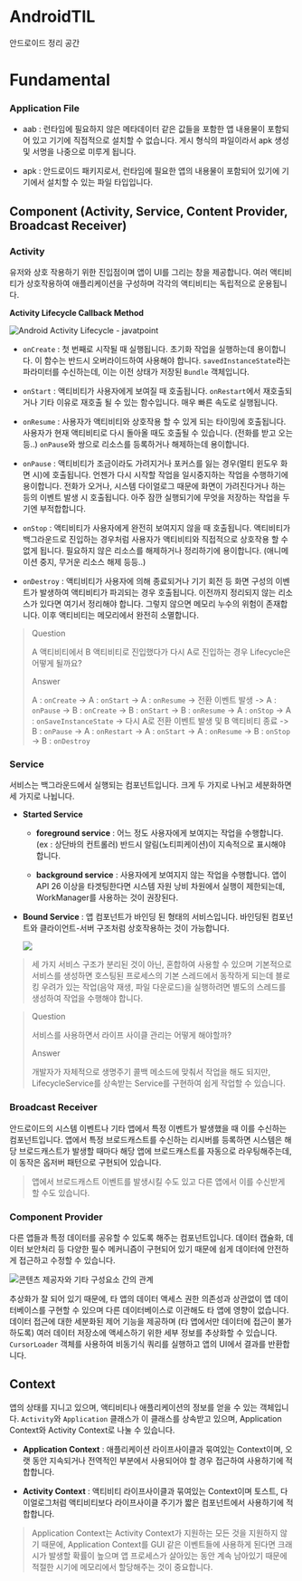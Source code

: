 # AndroidTIL

안드로이드 정리 공간



# Fundamental

### Application File

- aab : 런타임에 필요하지 않은 메타데이터 같은 값들을 포함한 앱 내용물이 포함되어 있고 기기에 직접적으로 설치할 수 없습니다. 게시 형식의 파일이라서 apk 생성 및 서명을 나중으로 미루게 됩니다.

- apk : 안드로이드 패키지로서, 런타임에 필요한 앱의 내용물이 포함되어 있기에 기기에서 설치할 수 있는 파일 타입입니다.

## Component (Activity, Service, Content Provider, Broadcast Receiver)

### Activity

유저와 상호 작용하기 위한 진입점이며 앱이 UI를 그리는 창을 제공합니다. 여러 액티비티가 상호작용하여 애플리케이션을 구성하며 각각의 액티비티는 독립적으로 운용됩니다.



**Activity Lifecycle Callback Method**

![Android Activity Lifecycle - javatpoint](https://images.javatpoint.com/images/androidimages/Android-Activity-Lifecycle.png)

- `onCreate` : 첫 번째로 시작될 때 실행됩니다. 초기화 작업을 실행하는데 용이합니다. 이 함수는 반드시 오버라이드하여 사용해야 합니다. `savedInstanceState`라는 파라미터를 수신하는데, 이는 이전 상태가 저장된 `Bundle` 객체입니다.

- `onStart` : 액티비티가 사용자에게 보여질 때 호출됩니다. `onRestart`에서 재호출되거나 기타 이유로 재호출 될 수 있는 함수입니다. 매우 빠른 속도로 실행됩니다.

- `onResume` : 사용자가 액티비티와 상호작용 할 수 있게 되는 타이밍에 호출됩니다. 사용자가 현재 액티비티로 다시 돌아올 때도 호출될 수 있습니다. (전화를 받고 오는 등..) `onPause`와 쌍으로 리소스를 등록하거나 해제하는데 용이합니다.

- `onPause` : 액티비티가 조금이라도 가려지거나 포커스를 잃는 경우(멀티 윈도우 화면 시)에 호출됩니다. 언젠가 다시 시작할 작업을 일시중지하는 작업을 수행하기에 용이합니다. 전화가 오거나, 시스템 다이얼로그 때문에 화면이 가려진다거나 하는 등의 이벤트 발생 시 호출됩니다. 아주 잠깐 실행되기에 무엇을 저장하는 작업을 두기엔 부적합합니다.

- `onStop` : 액티비티가 사용자에게 완전히 보여지지 않을 때 호출됩니다. 액티비티가 백그라운드로 진입하는 경우처럼 사용자가 액티비티와 직접적으로 상호작용 할 수 없게 됩니다. 필요하지 않은 리소스를 해제하거나 정리하기에 용이합니다. (애니메이션 중지, 무거운 리소스 해제 등등..)

- `onDestroy` : 액티비티가 사용자에 의해 종료되거나 기기 회전 등 화면 구성의 이벤트가 발생하여 액티비티가 파괴되는 경우 호출됩니다. 이전까지 정리되지 않는 리소스가 있다면 여기서 정리해야 합니다. 그렇지 않으면 메모리 누수의 위험이 존재합니다. 이후 액티비티는 메모리에서 완전히 소멸합니다.



> Question
> 
> A 액티비티에서 B 액티비티로 진입했다가 다시 A로 진입하는 경우 Lifecycle은 어떻게 될까요?
> 
> Answer
> 
>  A : `onCreate` -> A : `onStart` -> A : `onResume` -> 전환 이벤트 발생 -> A : `onPause` -> B : `onCreate` -> B : `onStart` -> B : `onResume` -> A : `onStop` -> A : `onSaveInstanceState` -> 다시 A로 전환 이벤트 발생 및 B 액티비티 종료 -> B : `onPause` -> A : `onRestart` -> A : `onStart` -> A : `onResume` -> B : `onStop` -> B : `onDestroy`



### Service

서비스는 백그라운드에서 실행되는 컴포넌트입니다. 크게 두 가지로 나뉘고 세분화하면 세 가지로 나뉩니다.

- **Started Service**
  
  - **foreground service** : 어느 정도 사용자에게 보여지는 작업을 수행합니다. (ex : 상단바의 컨트롤러) 반드시 알림(노티피케이션)이 지속적으로 표시해야 합니다.
  
  - **background service** : 사용자에게 보여지지 않는 작업을 수행합니다. 앱이 API 26 이상을 타겟팅한다면 시스템 자원 낭비 차원에서 실행이 제한되는데, WorkManager를 사용하는 것이 권장된다.

- **Bound Service** : 앱 컴포넌트가 바인딩 된 형태의 서비스입니다. 바인딩된 컴포넌트와 클라이언트-서버 구조처럼 상호작용하는 것이 가능합니다. 
  
  ![](https://velog.velcdn.com/images%2Fhaero_kim%2Fpost%2F7dc04ab6-0179-4047-980f-662c1df8db1a%2F0_rbbPsYYkjekH6LYV.png)

> 세 가지 서비스 구조가 분리된 것이 아닌, 혼합하여 사용할 수 있으며 기본적으로 서비스를 생성하면 호스팅된 프로세스의 기본 스레드에서 동작하게 되는데 블로킹 우려가 있는 작업(음악 재생, 파일 다운로드)을 실행하려면 별도의 스레드를 생성하여 작업을 수행해야 합니다. 

> Question
> 
> 서비스를 사용하면서 라이프 사이클 관리는 어떻게 해야할까?
> 
> Answer
> 
> 개발자가 자체적으로 생명주기 콜백 메소드에 맞춰서 작업을 해도 되지만, LifecycleService를 상속받는 Service를 구현하여 쉽게 작업할 수 있습니다.



### Broadcast Receiver

안드로이드의 시스템 이벤트나 기타 앱에서 특정 이벤트가 발생했을 때 이를 수신하는 컴포넌트입니다. 앱에서 특정 브로드캐스트를 수신하는 리시버를 등록하면 시스템은 해당 브로드캐스트가 발생할 때마다 해당 앱에 브로드캐스트를 자동으로 라우팅해주는데, 이 동작은 옵저버 패턴으로 구현되어 있습니다.

> 앱에서 브로드캐스트 이벤트를 발생시킬 수도 있고 다른 앱에서 이를 수신받게 할 수도 있습니다.



### Component Provider

다른 앱들과 특정 데이터를 공유할 수 있도록 해주는 컴포넌트입니다. 데이터 캡슐화, 데이터 보안처리 등 다양한 필수 메커니즘이 구현되어 있기 때문에 쉽게 데이터에 안전하게 접근하고 수정할 수 있습니다. 

![콘텐츠 제공자와 기타 구성요소 간의 관계](https://developer.android.com/static/guide/topics/providers/images/content-provider-tech-stack.png?hl=ko)

추상화가 잘 되어 있기 때문에, 타 앱의 데이터 액세스 권한 의존성과 상관없이 앱 데이터베이스를 구현할 수 있으며 다른 데이터베이스로 이관해도 타 앱에 영향이 없습니다. 데이터 접근에 대한 세분화된 제어 기능을 제공하며 (타 앱에서만 데이터에 접근이 불가하도록) 여러 데이터 저장소에 액세스하기 위한 세부 정보를 추상화할 수 있습니다. `CursorLoader` 객체를 사용하여 비동기식 쿼리를 실행하고 앱의 UI에서 결과를 반환합니다.



## Context

앱의 상태를 지니고 있으며, 액티비티나 애플리케이션의 정보를 얻을 수 있는 객체입니다. `Activity`와 `Application` 클래스가 이 클래스를 상속받고 있으며, Application Context와 Activity Context로 나눌 수 있습니다.

- **Application Context** : 애플리케이션 라이프사이클과 묶여있는 Context이며, 오랫 동안 지속되거나 전역적인 부분에서 사용되어야 할 경우 접근하여 사용하기에 적합합니다.

- **Activity Context** : 액티비티 라이프사이클과 묶여있는 Context이며 토스트, 다이얼로그처럼 액티비티보다 라이프사이클 주기가 짧은 컴포넌트에서 사용하기에 적합합니다. 

> Application Context는 Activity Context가 지원하는 모든 것을 지원하지 않기 때문에, Application Context를 GUI 같은 이벤트들에 사용하게 된다면 크래시가 발생할 확률이 높으며 앱 프로세스가 살아있는 동안 계속 남아있기 때문에 적절한 시기에 메모리에서 할당해주는 것이 중요합니다.